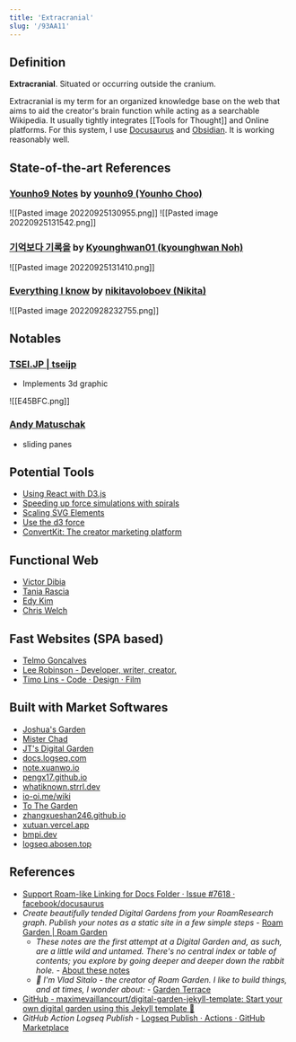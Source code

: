 ```yaml
---
title: 'Extracranial'
slug: '/93AA11'
---
```


## Definition

**Extracranial**. Situated or occurring outside the cranium.

Extracranial is my term for an organized knowledge base on the web that aims to aid the creator's brain function while acting as a searchable Wikipedia. It usually tightly integrates [[Tools for Thought]] and Online platforms. For this system, I use [Docusaurus](https://docusaurus.io/) and [Obsidian](https://obsidian.md/). It is working reasonably well.

## State-of-the-art References

### [Younho9 Notes](https://notes.younho9.com/) by [younho9 (Younho Choo)](https://github.com/younho9)

![[Pasted image 20220925130955.png]]
![[Pasted image 20220925131542.png]]

### [기억보다 기록을](https://kyounghwan01.github.io) by [Kyounghwan01 (kyounghwan Noh)](https://github.com/Kyounghwan01)

![[Pasted image 20220925131410.png]]

### [Everything I know](https://wiki.nikiv.dev/) by [nikitavoloboev (Nikita)](https://github.com/nikitavoloboev)

![[Pasted image 20220928232755.png]]

## Notables

### [TSEI.JP | tseijp](https://tsei.jp/)

- Implements 3d graphic

![[E45BFC.png]]

### [Andy Matuschak](https://notes.andymatuschak.org/About_these_notes)

- sliding panes

## Potential Tools

- [Using React with D3.js](https://wattenberger.com/blog/react-and-d3)
- [Speeding up force simulations with spirals](https://wattenberger.com/blog/spirals)
- [Scaling SVG Elements](https://wattenberger.com/guide/scaling-svg)
- [Use the d3 force](https://wattenberger.com/blog/d3-force)
- [ConvertKit: The creator marketing platform](https://convertkit.com/)

## Functional Web

- [Victor Dibia](https://victordibia.com/)
- [Tania Rascia](https://www.taniarascia.com/)
- [Edy Kim](https://edykim.com/)
- [Chris Welch](https://chriswelch.co/)

## Fast Websites (SPA based)

- [Telmo Goncalves](https://telmo.is/)
- [Lee Robinson - Developer, writer, creator.](https://leerob.io/)
- [Timo Lins - Code · Design · Film](https://timo.sh/)

## Built with Market Softwares

- [Joshua's Garden](https://joschuasgarden.com/50+Slipbox/Welcome!)
- [Mister Chad](https://mister-chad.com/welcome)
- [JT's Digital Garden](https://notes.gnotract.com/00+%F0%9F%A4%AF+Meta/%F0%9F%93%8C+Landing+Page)
- [docs.logseq.com](https://docs.logseq.com/)
- [note.xuanwo.io](https://note.xuanwo.io/)
- [pengx17.github.io](https://pengx17.github.io/knowledge-garden)
- [whatiknown.strrl.dev](https://whatiknown.strrl.dev/)
- [io-oi.me/wiki](https://io-oi.me/wiki)
- [To The Garden](https://tothegarden.vercel.app/page/%E8%8A%B1%E5%9B%AD%E6%BC%AB%E6%AD%A5%20to%20the%20Garden)
- [zhangxueshan246.github.io](https://zhangxueshan246.github.io/#/)
- [xutuan.vercel.app](https://xutuan.vercel.app/#/page/logseq%E4%BD%BF%E7%94%A8%E7%BB%8F%E9%AA%8C%E5%88%86%E4%BA%AB)
- [bmpi.dev](https://www.bmpi.dev/)
- [logseq.abosen.top](https://logseq.abosen.top/#/page/README)

## References

- [Support Roam-like Linking for Docs Folder · Issue #7618 · facebook/docusaurus](https://github.com/facebook/docusaurus/issues/7618)
- _Create beautifully tended Digital Gardens from your RoamResearch graph. Publish your notes as a static site in a few simple steps_ - [Roam Garden | Roam Garden](https://roam.garden/)
  - _These notes are the first attempt at a Digital Garden and, as such, are a little wild and untamed. There's no central index or table of contents; you explore by going deeper and deeper down the rabbit hole._ - [About these notes](https://matt.roam.garden/)
  - _👋 I'm Vlad Sitalo - the creator of Roam Garden. I like to build things, and at times, I wonder about:_ - [Garden Terrace](https://vlad.roam.garden/)
- [GitHub - maximevaillancourt/digital-garden-jekyll-template: Start your own digital garden using this Jekyll template 🌱](https://github.com/maximevaillancourt/digital-garden-jekyll-template)
- _GitHub Action Logseq Publish_ - [Logseq Publish · Actions · GitHub Marketplace](https://github.com/marketplace/actions/logseq-publish)
